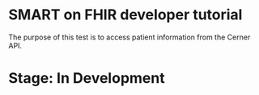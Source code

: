 # SMART on FHIR developer tutorial

The purpose of this test is to access patient information from the Cerner API.

# Stage: In Development
